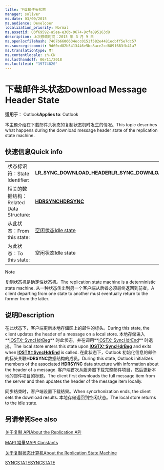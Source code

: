 ```yaml
---
title: 下载邮件头状态
manager: soliver
ms.date: 03/09/2015
ms.audience: Developer
localization_priority: Normal
ms.assetid: 03f69592-a5ea-e30b-9674-9cfa895163d8
description: 上次修改时间：2015 年 3 月 9 日
ms.openlocfilehash: 7407b6606634ecc0151f582e4481ecbff5e7dc57
ms.sourcegitcommit: 9d60cd82b5413446e5bc8ace2cd689f683fb41a7
ms.translationtype: MT
ms.contentlocale: zh-CN
ms.lasthandoff: 06/11/2018
ms.locfileid: "19774820"
---
```

# <a name="download-message-header-state"></a><span data-ttu-id="6d982-103">下载邮件头状态</span><span class="sxs-lookup"><span data-stu-id="6d982-103">Download Message Header State</span></span>

  
  
<span data-ttu-id="6d982-104">**适用于**： Outlook</span><span class="sxs-lookup"><span data-stu-id="6d982-104">**Applies to**: Outlook</span></span> 
  
 <span data-ttu-id="6d982-105">本主题介绍在下载邮件头状态的复制状态机时发生的情况。</span><span class="sxs-lookup"><span data-stu-id="6d982-105">This topic describes what happens during the download message header state of the replication state machine.</span></span> 
  
## <a name="quick-info"></a><span data-ttu-id="6d982-106">快速信息</span><span class="sxs-lookup"><span data-stu-id="6d982-106">Quick info</span></span>

|||
|:-----|:-----|
|<span data-ttu-id="6d982-107">状态标识符：</span><span class="sxs-lookup"><span data-stu-id="6d982-107">State Identifier:</span></span>  <br/> |<span data-ttu-id="6d982-108">**LR_SYNC_DOWNLOAD_HEADER**</span><span class="sxs-lookup"><span data-stu-id="6d982-108">**LR_SYNC_DOWNLOAD_HEADER**</span></span> <br/> |
|<span data-ttu-id="6d982-109">相关的数据结构：</span><span class="sxs-lookup"><span data-stu-id="6d982-109">Related Data Structure:</span></span>  <br/> |<span data-ttu-id="6d982-110">**[HDRSYNC](hdrsync.md)**</span><span class="sxs-lookup"><span data-stu-id="6d982-110">**[HDRSYNC](hdrsync.md)**</span></span> <br/> |
|<span data-ttu-id="6d982-111">从此状态：</span><span class="sxs-lookup"><span data-stu-id="6d982-111">From this state:</span></span>  <br/> |[<span data-ttu-id="6d982-112">空闲状态</span><span class="sxs-lookup"><span data-stu-id="6d982-112">Idle state</span></span>](idle-state.md) <br/> |
|<span data-ttu-id="6d982-113">为此状态：</span><span class="sxs-lookup"><span data-stu-id="6d982-113">To this state:</span></span>  <br/> |<span data-ttu-id="6d982-114">空闲状态</span><span class="sxs-lookup"><span data-stu-id="6d982-114">Idle state</span></span>  <br/> |
   
> [!NOTE]
> <span data-ttu-id="6d982-115">复制状态机是确定性状态机。</span><span class="sxs-lookup"><span data-stu-id="6d982-115">The replication state machine is a deterministic state machine.</span></span> <span data-ttu-id="6d982-116">从一种状态传出到另一个客户端从后者必须最终返回到前者。</span><span class="sxs-lookup"><span data-stu-id="6d982-116">A client departing from one state to another must eventually return to the former from the latter.</span></span> 
  
## <a name="description"></a><span data-ttu-id="6d982-117">说明</span><span class="sxs-lookup"><span data-stu-id="6d982-117">Description</span></span>

<span data-ttu-id="6d982-118">在此状态下，客户端更新本地存储区上的邮件的标头。</span><span class="sxs-lookup"><span data-stu-id="6d982-118">During this state, the client updates the header of a message on a local store.</span></span> <span data-ttu-id="6d982-119">本地存储进入**[IOSTX::SyncHdrBeg](iostx-synchdrbeg.md)** 时此状态，并在调用**[IOSTX::SyncHdrEnd](iostx-synchdrend.md)** 时退出。</span><span class="sxs-lookup"><span data-stu-id="6d982-119">The local store enters this state upon **[IOSTX::SyncHdrBeg](iostx-synchdrbeg.md)** and exits when **[IOSTX::SyncHdrEnd](iostx-synchdrend.md)** is called.</span></span> <span data-ttu-id="6d982-120">在此状态下，Outlook 初始化信息的邮件的标头关联**HDRSYNC**数据结构的成员。</span><span class="sxs-lookup"><span data-stu-id="6d982-120">During this state, Outlook initializes members of the associated **HDRSYNC** data structure with information about the header of a message.</span></span> <span data-ttu-id="6d982-121">客户端首次从服务器下载完整邮件项目，然后更新本地的邮件项目的标题。</span><span class="sxs-lookup"><span data-stu-id="6d982-121">The client first downloads the full message item from the server and then updates the header of the message item locally.</span></span> 
  
<span data-ttu-id="6d982-122">同步结束时，客户端设置下载结果。</span><span class="sxs-lookup"><span data-stu-id="6d982-122">When syncrhonization ends, the client sets the download results.</span></span> <span data-ttu-id="6d982-123">本地存储返回到空闲状态。</span><span class="sxs-lookup"><span data-stu-id="6d982-123">The local store returns to the idle state.</span></span>
  
## <a name="see-also"></a><span data-ttu-id="6d982-124">另请参阅</span><span class="sxs-lookup"><span data-stu-id="6d982-124">See also</span></span>



[<span data-ttu-id="6d982-125">关于复制 API</span><span class="sxs-lookup"><span data-stu-id="6d982-125">About the Replication API</span></span>](about-the-replication-api.md)
  
[<span data-ttu-id="6d982-126">MAPI 常量</span><span class="sxs-lookup"><span data-stu-id="6d982-126">MAPI Constants</span></span>](mapi-constants.md)
  
[<span data-ttu-id="6d982-127">关于复制状态计算机</span><span class="sxs-lookup"><span data-stu-id="6d982-127">About the Replication State Machine</span></span>](about-the-replication-state-machine.md)
  
[<span data-ttu-id="6d982-128">SYNCSTATE</span><span class="sxs-lookup"><span data-stu-id="6d982-128">SYNCSTATE</span></span>](syncstate.md)

